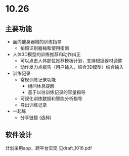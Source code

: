 # 10.26 

## 主要功能

- 面向健身器械的训练指导
  - 拍照识别器械和使用指南
- 人体3D模型的训练推荐和动作纠正
  - 可以点击人体部位推荐模板计划，支持根据器材调整
  - 动作发力点报告（用户输入，结合3D模型）结合输入
- 训练记录
  - 常规训练记录功能
    - 组间休息提醒
    - 基于以往训练记录的容量指导
  - 可视化训练数据和智能分析指导
  - 导出训练记录
- 一起练
  - 分享链接 (选择)


## 软件设计

计划采用app，跨平台实现
见draft_1016.pdf